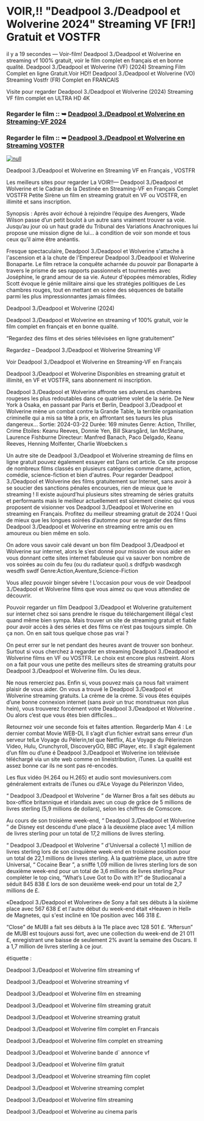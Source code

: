 # VOIR,!! "Deadpool 3./Deadpool et Wolverine 2024" Streaming VF [FR!] Gratuit et VOSTFR

il y a 19 secondes — Voir-film! Deadpool 3./Deadpool et Wolverine en streaming vf 100% gratuit, voir le film complet en français et en bonne qualité. Deadpool 3./Deadpool et Wolverine (VF) (2024) Streaming Film Complet en ligne Gratuit.Voir HD!! Deadpool 3./Deadpool et Wolverine (VO) Streaming Vostfr (FR) Complet en FRANCAIS

Visite pour regarder Deadpool 3./Deadpool et Wolverine (2024) Streaming VF film complet en ULTRA HD 4K

### Regarder le film :: ➥ [Deadpool 3./Deadpool et Wolverine en Streaming-VF 2024](https://dmovie.fun/en/movie/533535/deadpool-wolverine?githb)

### Regarder le film :: ➥ [Deadpool 3./Deadpool et Wolverine en Streaming VOSTFR](https://dmovie.fun/en/movie/533535/deadpool-wolverine?githb)

[![null](https://static.wixstatic.com/media/855a25_043b5abeb4ae4d35ac003198e7fe56ed~mv2.gif)](https://dmovie.fun/en/movie/533535/deadpool-wolverine?githb)

Deadpool 3./Deadpool et Wolverine en Streaming VF en Français , VOSTFR

Les meilleurs sites pour regarder La VOIR!!— Deadpool 3./Deadpool et Wolverine et le Cadran de la Destinée en Streaming-VF en Français Complet VOSTFR Petite Sirène un film en streaming gratuit en VF ou VOSTFR, en illimité et sans inscription.

Synopsis : Après avoir échoué à rejoindre l’équipe des Avengers, Wade Wilson passe d’un petit boulot à un autre sans vraiment trouver sa voie. Jusqu’au jour où un haut gradé du Tribunal des Variations Anachroniques lui propose une mission digne de lui… à condition de voir son monde et tous ceux qu’il aime être anéantis.

Fresque spectaculaire, Deadpool 3./Deadpool et Wolverine s'attache à l'ascension et à la chute de l'Empereur Deadpool 3./Deadpool et Wolverine Bonaparte. Le film retrace la conquête acharnée du pouvoir par Bonaparte à travers le prisme de ses rapports passionnels et tourmentés avec Joséphine, le grand amour de sa vie. Auteur d'épopées mémorables, Ridley Scott évoque le génie militaire ainsi que les stratégies politiques de Les chambres rouges, tout en mettant en scène des séquences de bataille parmi les plus impressionnantes jamais filmées.

Deadpool 3./Deadpool et Wolverine (2024)

Deadpool 3./Deadpool et Wolverine en streaming vf 100% gratuit, voir le film complet en français et en bonne qualité.

“Regardez des films et des séries télévisées en ligne gratuitement”

Regardez – Deadpool 3./Deadpool et Wolverine Streaming VF

Voir Deadpool 3./Deadpool et Wolverine en Streaming-VF en Français

Deadpool 3./Deadpool et Wolverine Disponibles en streaming gratuit et illimité, en VF et VOSTFR, sans abonnement ni inscription.

Deadpool 3./Deadpool et Wolverine affronte ses adversLes chambres rougeses les plus redoutables dans ce quatrième volet de la série. De New York à Osaka, en passant par Paris et Berlin, Deadpool 3./Deadpool et Wolverine mène un combat contre la Grande Table, la terrible organisation criminelle qui a mis sa tête à prix, en affrontant ses tueurs les plus dangereux... Sortie: 2024-03-22 Durée: 169 minutes Genre: Action, Thriller, Crime Etoiles: Keanu Reeves, Donnie Yen, Bill Skarsgård, Ian McShane, Laurence Fishburne Directeur: Manfred Banach, Paco Delgado, Keanu Reeves, Henning Molfenter, Charlie Woebcken.s

Un autre site de Deadpool 3./Deadpool et Wolverine streaming de films en ligne gratuit pouvez également essayer est Dans cet article. Ce site propose de nombreux films classés en plusieurs catégories comme drame, action, comédie, science-fiction et bien d'autres. Pour regarder Deadpool 3./Deadpool et Wolverine des films gratuitement sur Internet, sans avoir à se soucier des sanctions pénales encourues, rien de mieux que le streaming ! Il existe aujourd’hui plusieurs sites streaming de séries gratuits et performants mais le meilleur actuellement est sûrement cineinc qui vous proposent de visionner vos Deadpool 3./Deadpool et Wolverine en streaming en Français. Profitez du meilleur streaming gratuit de 2024 ! Quoi de mieux que les longues soirées d’automne pour se regarder des films Deadpool 3./Deadpool et Wolverine en streaming entre amis ou en amoureux ou bien même en solo.

On adore vous savoir calé devant un bon film Deadpool 3./Deadpool et Wolverine sur internet, alors le s’est donné pour mission de vous aider en vous donnant cette sites internet fabuleuse qui va sauver bon nombre de vos soirées au coin du feu (ou du radiateur quoi).s drdfgvb wasdxcgh wesdfh swdf Genre:Action,Aventure,Science-Fiction

Vous allez pouvoir binger sévère ! L’occasion pour vous de voir Deadpool 3./Deadpool et Wolverine films que vous aimez ou que vous attendiez de découvrir.

Pouvoir regarder un film Deadpool 3./Deadpool et Wolverine gratuitement sur internet chez soi sans prendre le risque du téléchargement illégal c’est quand même bien sympa. Mais trouver un site de streaming gratuit et fiable pour avoir accès à des séries et des films ce n’est pas toujours simple. Oh ça non. On en sait tous quelque chose pas vrai ?

On peut errer sur le net pendant des heures avant de trouver son bonheur. Surtout si vous cherchez à regarder en streaming Deadpool 3./Deadpool et Wolverine films en VF ou VOSTFR. Le choix est encore plus restreint. Alors on a fait pour vous une petite des meilleurs sites de streaming gratuits pour Deadpool 3./Deadpool et Wolverine film. Ou les deux.

Ne nous remerciez pas. Enfin si, vous pouvez mais ça nous fait vraiment plaisir de vous aider. On vous a trouvé le Deadpool 3./Deadpool et Wolverine streaming gratuits. La crème de la crème. Si vous êtes équipés d’une bonne connexion internet (sans avoir un truc monstrueux non plus hein), vous trouverez forcément votre Deadpool 3./Deadpool et Wolverine . Ou alors c’est que vous êtes bien difficiles…

Retournez voir une seconde fois et faites attention. RegarderIp Man 4 : Le dernier combat Movie WEB-DL Il s’agit d’un fichier extrait sans erreur d’un serveur telLe Voyage du Pèlerin,tel que Netflix, ALe Voyage du Pèlerinzon Video, Hulu, Crunchyroll, DiscoveryGO, BBC iPlayer, etc. Il s’agit également d’un film ou d’une é Deadpool 3./Deadpool et Wolverine ion télévisée téléchargé via un site web comme on lineistribution, iTunes. La qualité est assez bonne car ils ne sont pas ré-encodés.

Les flux vidéo (H.264 ou H.265) et audio sont moviesunivers.com généralement extraits de iTunes ou d’ALe Voyage du Pèlerinzon Video,

“ Deadpool 3./Deadpool et Wolverine ” de Warner Bros a fait ses débuts au box-office britannique et irlandais avec un coup de grâce de 5 millions de livres sterling (5,9 millions de dollars), selon les chiffres de Comscore.

Au cours de son troisième week-end, “ Deadpool 3./Deadpool et Wolverine ” de Disney est descendu d'une place à la deuxième place avec 1,4 million de livres sterling pour un total de 17,2 millions de livres sterling.

“ Deadpool 3./Deadpool et Wolverine ” d'Universal a collecté 1,1 million de livres sterling lors de son cinquième week-end en troisième position pour un total de 22,1 millions de livres sterling. À la quatrième place, un autre titre Universal, “ Cocaine Bear ”, a sniffé 1,09 million de livres sterling lors de son deuxième week-end pour un total de 3,6 millions de livres sterling.Pour compléter le top cinq, “What’s Love Got to Do with It?” de Studiocanal a séduit 845 838 £ lors de son deuxième week-end pour un total de 2,7 millions de £.

«Deadpool 3./Deadpool et Wolverine» de Sony a fait ses débuts à la sixième place avec 567 638 £ et l'autre début du week-end était «Heaven in Hell» de Magnetes, qui s'est incliné en 10e position avec 146 318 £.

“Close” de MUBI a fait ses débuts à la 11e place avec 128 501 £. “Aftersun” de MUBI est toujours aussi fort, avec une collection du week-end de 21 011 £, enregistrant une baisse de seulement 2% avant la semaine des Oscars. Il a 1,7 million de livres sterling à ce jour.

étiquette :

Deadpool 3./Deadpool et Wolverine film streaming vf

Deadpool 3./Deadpool et Wolverine streaming vf

Deadpool 3./Deadpool et Wolverine film en streaming

Deadpool 3./Deadpool et Wolverine film streaming gratuit

Deadpool 3./Deadpool et Wolverine streaming gratuit

Deadpool 3./Deadpool et Wolverine film complet en Francais

Deadpool 3./Deadpool et Wolverine film complet en streaming

Deadpool 3./Deadpool et Wolverine bande d` annonce vf

Deadpool 3./Deadpool et Wolverine film gratuit

Deadpool 3./Deadpool et Wolverine streaming film coplet

Deadpool 3./Deadpool et Wolverine streaming complet

Deadpool 3./Deadpool et Wolverine film streaming

Deadpool 3./Deadpool et Wolverine au cinema paris
